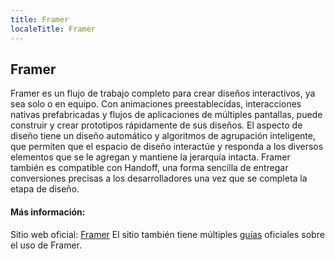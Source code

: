 ```yaml
---
title: Framer
localeTitle: Framer
---
```

## Framer

Framer es un flujo de trabajo completo para crear diseños interactivos, ya sea solo o en equipo. Con animaciones preestablecidas, interacciones nativas prefabricadas y flujos de aplicaciones de múltiples pantallas, puede construir y crear prototipos rápidamente de sus diseños. El aspecto de diseño tiene un diseño automático y algoritmos de agrupación inteligente, que permiten que el espacio de diseño interactúe y responda a los diversos elementos que se le agregan y mantiene la jerarquía intacta. Framer también es compatible con Handoff, una forma sencilla de entregar conversiones precisas a los desarrolladores una vez que se completa la etapa de diseño.

#### Más información:

Sitio web oficial: [Framer](https://framer.com/features/) El sitio también tiene múltiples [guías](https://framer.com/getstarted/guides/) oficiales sobre el uso de Framer.